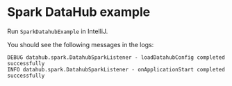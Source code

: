 # Spark DataHub example

Run `SparkDatahubExample` in IntelliJ.

You should see the following messages in the logs:

```
DEBUG datahub.spark.DatahubSparkListener - loadDatahubConfig completed successfully
INFO datahub.spark.DatahubSparkListener - onApplicationStart completed successfully
```
